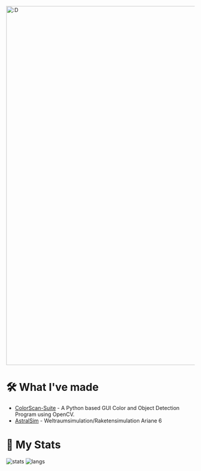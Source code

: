 <img src="[https://i.pinimg.com/originals/fe/dc/05/fedc05d06d8d7438485c2ad48d9aa865.gif](https://i.redd.it/f4kfjhosnu991.gif
)" alt=":D" style="width: 100vw;" />

# 🛠️ What I've made
- [ColorScan-Suite](https://github.com/CROXY04/ColorScan-Suite) - A Python based  GUI Color and Object Detection Program using OpenCV.
- [AstralSim](https://github.com/CROXY04/AstralSim) - Weltraumsimulation/Raketensimulation Ariane 6

# 📜 My Stats

![stats](https://github-readme-stats.vercel.app/api/?username=CROXY04&theme=github_dark&show_icons=true&count_private=true&include_all_commits=true)
![langs](https://github-readme-stats.vercel.app/api/top-langs/?username=CROXY04&layout=compact&hide=html&theme=github_dark&langs_count=8)

<!--
**CROXY04/CROXY04** is a ✨ _special_ ✨ repository because its `README.md` (this file) appears on your GitHub profile.

Here are some ideas to get you started:

- 🔭 I’m currently working on ...
- 🌱 I’m currently learning ...
- 👯 I’m looking to collaborate on ...
- 🤔 I’m looking for help with ...
- 💬 Ask me about ...
- 📫 How to reach me: ...
- 😄 Pronouns: ...
- ⚡ Fun fact: ...
-->
